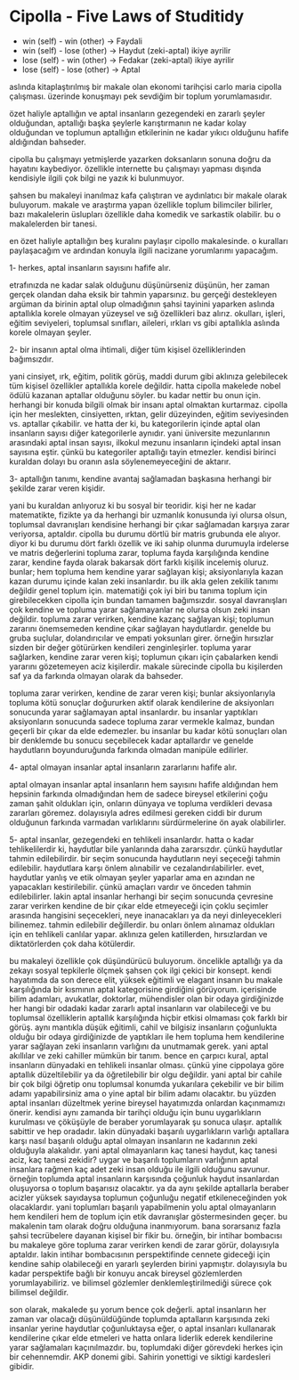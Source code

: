 # Cipolla - Five Laws of Studitidy

- win (self) - win (other) -> Faydali
- win (self) - lose (other) -> Haydut (zeki-aptal) ikiye ayrilir
- lose (self) - win (other) -> Fedakar (zeki-aptal) ikiye ayrilir
- lose (self) - lose (other) -> Aptal

aslında kitaplaştırılmış bir makale olan ekonomi tarihçisi carlo maria cipolla çalışması. üzerinde konuşmayı pek sevdiğim bir toplum yorumlamasıdır.

özet haliyle aptallığın ve aptal insanların gezegendeki en zararlı şeyler olduğundan, aptallığı başka şeylerle karıştırmanın ne kadar kolay olduğundan ve toplumun aptallığın etkilerinin ne kadar yıkıcı olduğunu hafife aldığından bahseder.

cipolla bu çalışmayı yetmişlerde yazarken doksanların sonuna doğru da hayatını kaybediyor. özellikle internette bu çalışmayı yapması dışında kendisiyle ilgili çok bilgi ne yazık ki bulunmuyor.

şahsen bu makaleyi inanılmaz kafa çalıştıran ve aydınlatıcı bir makale olarak buluyorum. makale ve araştırma yapan özellikle toplum bilimciler bilirler, bazı makalelerin üslupları özellikle daha komedik ve sarkastik olabilir. bu o makalelerden bir tanesi.

en özet haliyle aptallığın beş kuralını paylaşır cipollo makalesinde. o kuralları paylaşacağım ve ardından konuyla ilgili nacizane yorumlarımı yapacağım.

1- herkes, aptal insanların sayısını hafife alır.

etrafınızda ne kadar salak olduğunu düşünürseniz düşünün, her zaman gerçek olandan daha eksik bir tahmin yaparsınız. bu gerçeği destekleyen argüman da birinin aptal olup olmadığının şahsi tayinini yaparken aslında aptallıkla korele olmayan yüzeysel ve sığ özellikleri baz alırız. okulları, işleri, eğitim seviyeleri, toplumsal sınıfları, aileleri, ırkları vs gibi aptallıkla aslında korele olmayan şeyler.

2- bir insanın aptal olma ihtimali, diğer tüm kişisel özelliklerinden bağımsızdır.

yani cinsiyet, ırk, eğitim, politik görüş, maddi durum gibi aklınıza gelebilecek tüm kişisel özellikler aptallıkla korele değildir. hatta cipolla makelede nobel ödülü kazanan aptallar olduğunu söyler. bu kadar nettir bu onun için. herhangi bir konuda bilgili olmak bir insanı aptal olmaktan kurtarmaz. cipolla için her meslekten, cinsiyetten, ırktan, gelir düzeyinden, eğitim seviyesinden vs. aptallar çıkabilir. ve hatta der ki, bu kategorilerin içinde aptal olan insanların sayısı diğer kategorilerle aynıdır. yani üniversite mezunlarının arasındaki aptal insan sayısı, ilkokul mezunu insanların içindeki aptal insan sayısına eştir. çünkü bu kategoriler aptallığı tayin etmezler. kendisi birinci kuraldan dolayı bu oranın asla söylenemeyeceğini de aktarır.

3- aptallığın tanımı, kendine avantaj sağlamadan başkasına herhangi bir şekilde zarar veren kişidir.

yani bu kuraldan anlıyoruz ki bu sosyal bir teoridir. kişi her ne kadar matematikte, fizikte ya da herhangi bir uzmanlık konusunda iyi olursa olsun, toplumsal davranışları kendisine herhangi bir çıkar sağlamadan karşıya zarar veriyorsa, aptaldır. cipolla bu durumu dörtlü bir matris grubunda ele alıyor. diyor ki bu durumu dört farklı özellik ve iki sahip olunma durumuyla irdelerse ve matris değerlerini topluma zarar, topluma fayda karşılığında kendine zarar, kendine fayda olarak bakarsak dört farklı kişilik incelemiş oluruz. bunlar;
hem topluma hem kendine yarar sağlayan kişi; aksiyonlarıyla kazan kazan durumu içinde kalan zeki insanlardır. bu ilk akla gelen zekilik tanımı değildir genel toplum için. matematiği çok iyi biri bu tanıma toplum için girebilecekken cipolla için bundan tamamen bağımsızdır. sosyal davranışları çok kendine ve topluma yarar sağlamayanlar ne olursa olsun zeki insan değildir.
topluma zarar verirken, kendine kazanç sağlayan kişi; toplumun zararını önemsemeden kendine çıkar sağlayan haydutlardır. genelde bu gruba suçlular, dolandırıcılar ve empati yoksunları girer. örneğin hırsızlar sizden bir değer götürürken kendileri zenginleşirler.
topluma yarar sağlarken, kendine zarar veren kişi; toplumun çıkarı için çabalarken kendi yararını gözetemeyen aciz kişilerdir. makale sürecinde cipolla bu kişilerden saf ya da farkında olmayan olarak da bahseder.

topluma zarar verirken, kendine de zarar veren kişi; bunlar aksiyonlarıyla topluma kötü sonuçlar doğururken aktif olarak kendilerine de aksiyonları sonucunda yarar sağlamayan aptal insanlardır. bu insanlar yaptıkları aksiyonların sonucunda sadece topluma zarar vermekle kalmaz, bundan geçerli bir çıkar da elde edemezler. bu insanlar bu kadar kötü sonuçları olan bir denklemde bu sonucu seçebilecek kadar aptallardır ve genelde haydutların boyunduruğunda farkında olmadan manipüle edilirler.

4- aptal olmayan insanlar aptal insanların zararlarını hafife alır.

aptal olmayan insanlar aptal insanların hem sayısını hafife aldığından hem hepsinin farkında olmadığından hem de sadece bireysel etkilerini çoğu zaman şahit oldukları için, onların dünyaya ve topluma verdikleri devasa zararları göremez. dolayısıyla adres edilmesi gereken ciddi bir durum olduğunun farkında varmadan varlıklarını sürdürmelerine ön ayak olabilirler.

5- aptal insanlar, gezegendeki en tehlikeli insanlardır.
hatta o kadar tehlikelilerdir ki, haydutlar bile yanlarında daha zararsızdır. çünkü haydutlar tahmin edilebilirdir. bir seçim sonucunda haydutların neyi seçeceği tahmin edilebilir. haydutlara karşı önlem alınabilir ve cezalandırılabilirler. evet, haydutlar yanlış ve etik olmayan şeyler yaparlar ama en azından ne yapacakları kestirilebilir. çünkü amaçları vardır ve önceden tahmin edilebilirler. lakin aptal insanlar herhangi bir seçim sonucunda çevresine zarar verirken kendine de bir çıkar elde etmeyeceği için çoklu seçimler arasında hangisini seçecekleri, neye inanacakları ya da neyi dinleyecekleri bilinemez. tahmin edilebilir değillerdir. bu onları önlem alınamaz oldukları için en tehlikeli canlılar yapar. aklınıza gelen katillerden, hırsızlardan ve diktatörlerden çok daha kötülerdir.

bu makaleyi özellikle çok düşündürücü buluyorum. öncelikle aptallığı ya da zekayı sosyal tepkilerle ölçmek şahsen çok ilgi çekici bir konsept. kendi hayatımda da son derece elit, yüksek eğitimli ve elagant insanın bu makale karşılığında bir kısmının aptal kategorisine girdiğini görüyorum. içerisinde bilim adamları, avukatlar, doktorlar, mühendisler olan bir odaya girdiğinizde her hangi bir odadaki kadar zararlı aptal insanların var olabileceği ve bu toplumsal özelliklerin aptallık karşılığında hiçbir etkisi olmaması çok farklı bir görüş. aynı mantıkla düşük eğitimli, cahil ve bilgisiz insanların çoğunlukta olduğu bir odaya girdiğinizde de yaptıkları ile hem topluma hem kendilerine yarar sağlayan zeki insanların varlığını da unutmamak gerek. yani aptal akıllılar ve zeki cahiller mümkün bir tanım.
bence en çarpıcı kural, aptal insanların dünyadaki en tehlikeli insanlar olması. çünkü yine cippolaya göre aptallık düzeltilebilir ya da öğretilebilir bir olgu değildir. yani aptal bir cahile bir çok bilgi öğretip onu toplumsal konumda yukarılara çekebilir ve bir bilim adamı yapabilirsiniz ama o yine aptal bir bilim adamı olacaktır. bu yüzden aptal insanları düzeltmek yerine bireysel hayatımızda onlardan kaçınmamızı önerir.
kendisi aynı zamanda bir tarihçi olduğu için bunu uygarlıkların kurulması ve çöküşüyle de beraber yorumlayarak şu sonuca ulaşır. aptallık sabittir ve hep oradadır. lakin dünyadaki başarılı uygarlıkların varlığı aptallara karşı nasıl başarılı olduğu aptal olmayan insanların ne kadarının zeki olduğuyla alakalıdır. yani aptal olmayanların kaç tanesi haydut, kaç tanesi aciz, kaç tanesi zekidir? uygar ve başarılı toplumların varlığının aptal insanlara rağmen kaç adet zeki insan olduğu ile ilgili olduğunu savunur. örneğin toplumda aptal insanların karşısında çoğunluk haydut insanlardan oluşuyorsa o toplum başarısız olacaktır. ya da aynı şekilde aptallarla beraber acizler yüksek sayıdaysa toplumun çoğunluğu negatif etkileneceğinden yok olacaklardır. yani toplumları başarılı yapabilmenin yolu aptal olmayanların hem kendileri hem de toplum için etik davranışlar göstermesinden geçer.
bu makalenin tam olarak doğru olduğuna inanmıyorum. bana sorarsanız fazla şahsi tecrübelere dayanan kişisel bir fikir bu. örneğin, bir intihar bombacısı bu makaleye göre topluma zarar verirken kendi de zarar görür, dolayısıyla aptaldır. lakin intihar bombacısının perspektifinde cennete gideceği için kendine sahip olabileceği en yararlı şeylerden birini yapmıştır. dolayısıyla bu kadar perspektife bağlı bir konuyu ancak bireysel gözlemlerden yorumlayabiliriz. ve bilimsel gözlemler denklemleştirilmediği sürece çok bilimsel değildir.

son olarak, makalede şu yorum bence çok değerli. aptal insanların her zaman var olacağı düşünüldüğünde toplumda aptalların karşısında zeki insanlar yerine haydutlar çoğunluktaysa eğer, o aptal insanları kullanarak kendilerine çıkar elde etmeleri ve hatta onlara liderlik ederek kendilerine yarar sağlamaları kaçınılmazdır. bu, toplumdaki diğer görevdeki herkes için bir cehennemdir. AKP donemi gibi. Sahirin yonettigi ve siktigi kardesleri gibidir.
